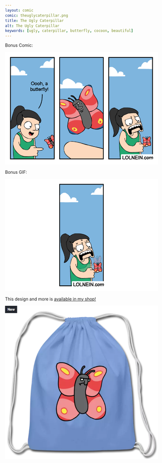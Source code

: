 ```yaml
---
layout: comic
comic: theuglycaterpillar.png
title: The Ugly Caterpillar
alt: The Ugly Caterpillar
keywords: [ugly, caterpillar, butterfly, cocoon, beautiful]
---
```


Bonus Comic:

![The Ugly Caterpillar Bonus Comic](/images/theuglycaterpillar_bonus.png)

Bonus GIF:

![The Ugly Caterpillar Bonus GIF](/images/theuglycaterpillar_bonus2.gif)

This design and more is [available in my shop!](https://www.redbubble.com/shop/lolnein)

[![Ugly Butterfly Bag](/images/uglybutterfly_bag.png)](https://www.redbubble.com/shop/lolnein)